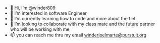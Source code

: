 - 👋 Hi, I’m @winder809
- 👀 I’m interested in software Engineer 
- 🌱 I’m currently learning how to code and more about the fiel 
- 💞️ I’m looking to collaborate with my class mate and the future partner who will be working with me 
- 📫 you can reach me thru my email winderjoelmarte@purstuit.org

<!---
winder809/winder809 is a ✨ special ✨ repository because its `README.md` (this file) appears on your GitHub profile.
You can click the Preview link to take a look at your changes.
--->
